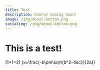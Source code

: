 ```yaml
---
title: Test
description: Course coming soon!
image: /img/about-bottom.png
socialimg: /img/about-bottom.png
---
```


# This is a test!

\(1+1=2)
\(x=\frac{-b\pm\sqrt{b^2-4ac}}{2a})
